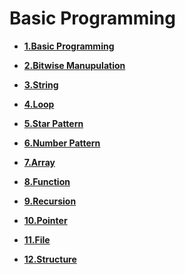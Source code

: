 
# Basic Programming



- **[1.Basic Programming](1_Basic/basic.md)**

- **[2.Bitwise Manupulation]()**

- **[3.String]()**

- **[4.Loop](4_Loop/loop.md)**

- **[5.Star Pattern](5_Star_Pattern/star_pattern.md)**

- **[6.Number Pattern](6_Number_Pattern/number_pattern.md)**

- **[7.Array]()**

- **[8.Function]()**

- **[9.Recursion]()**

- **[10.Pointer]()**

- **[11.File]()**

- **[12.Structure]()**
